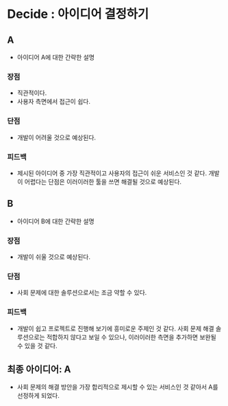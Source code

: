 # Decide : 아이디어 결정하기
## A
- 아이디어 A에 대한 간략한 설명
### 장점
- 직관적이다. 
- 사용자 측면에서 접근이 쉽다.
### 단점
- 개발이 어려울 것으로 예상된다.
### 피드백
- 제시된 아이디어 중 가장 직관적이고 사용자의 접근이 쉬운 서비스인 것 같다. 개발이 어렵다는 단점은 이러이러한 툴을 쓰면 해결될 것으로 예상된다.
## B
- 아이디어 B에 대한 간략한 설명
### 장점
- 개발이 쉬울 것으로 예상된다.
### 단점
- 사회 문제에 대한 솔루션으로서는 조금 약할 수 있다.
### 피드백
- 개발이 쉽고 프로젝트로 진행해 보기에 흥미로운 주제인 것 같다. 사회 문제 해결 솔루션으로는 적합하지 않다고 보일 수 있으나, 이러이러한 측면을 추가하면 보완될 수 있을 것 같다. 
## 최종 아이디어: A
- 사회 문제의 해결 방안을 가장 합리적으로 제시할 수 있는 서비스인 것 같아서 A를 선정하게 되었다. 
